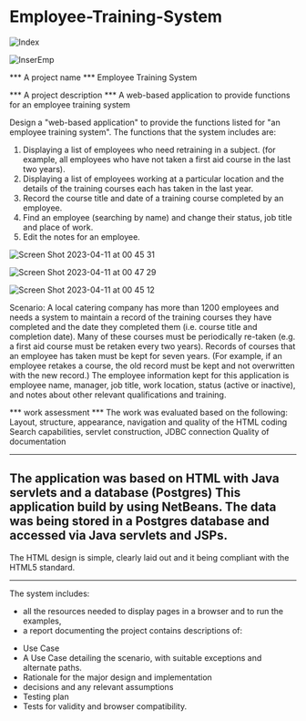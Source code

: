# Employee-Training-System

![Index](https://user-images.githubusercontent.com/45584320/236481447-4fd10164-9c99-4005-a372-08eb90c97ec1.png)


![InserEmp](https://user-images.githubusercontent.com/45584320/236481335-59fda5f2-41d1-4a2f-8e5c-c75b86400760.png)



*** A project name ***
Employee Training System

*** A project description ***
A web-based application to provide functions  
for an employee training system

Design a "web-based application" to provide the functions listed for "an employee training system".
The functions that the system includes are:
1. Displaying a list of employees who need retraining in a subject. 
(for example, all employees who have not taken a first aid course in the last two years).
2. Displaying a list of employees working at a particular location and the details of the training courses each has taken in the last year.
3. Record the course title and date of a training course completed by an employee.
4. Find an employee (searching by name) and change their status, job title and place of work.
5. Edit the notes for an employee.





![Screen Shot 2023-04-11 at 00 45 31](https://user-images.githubusercontent.com/45584320/236482109-cea490ce-8559-4e3a-89b3-bfb2b7b09452.png)



![Screen Shot 2023-04-11 at 00 47 29](https://user-images.githubusercontent.com/45584320/236480710-19bac995-3926-4715-92fa-9aa5b32de065.png)



![Screen Shot 2023-04-11 at 00 45 12](https://user-images.githubusercontent.com/45584320/236481834-583df405-f83a-4bce-bd27-7dbd4ef52d1f.png)









Scenario:
A local catering company has more than 1200 employees and needs a system to maintain a record of the training courses they have completed and the date they completed them (i.e. course title and completion date). Many of these courses must be periodically re-taken (e.g. a first aid course must be retaken every two years). Records of courses that an employee has taken must be kept for seven years. (For example, if an employee retakes a course, the old record must be kept and not overwritten with the new record.) The employee information kept for this application is employee name, manager, job title, work location, status (active or inactive), and notes about other relevant qualifications and training.

***  work assessment ***
The work was evaluated based on the following:
Layout, structure, appearance, navigation and quality of the HTML coding
 Search capabilities, servlet construction, JDBC connection Quality of documentation 

-----------------------------------


The application was based on  HTML with Java servlets and a database (Postgres)
This application build by using NetBeans.
The data was being stored in a Postgres database and accessed via Java servlets and JSPs. 
-----------------------------------
The HTML design is simple, clearly laid out and it being compliant with the HTML5 standard.


--------------------------------------------------------------------------------


The system includes:
- all the resources needed to display pages in a browser and to run the examples,
- a report documenting the project contains descriptions of:
* Use Case 
* A Use Case detailing the scenario, with suitable exceptions and alternate paths. 
* Rationale for the major design and implementation
 * decisions and any relevant assumptions
* Testing plan 
* Tests for validity and browser compatibility.



